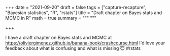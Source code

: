 +++
date = "2021-09-20"
draft = false
tags = ["capture-recapture", "Bayesian statistics", "R", "rstats"]
title = "Draft chapter on Bayes stats and MCMC in R"
math = true
summary = """
"""

+++

I have a draft chapter on Bayes stats and MCMC at https://oliviergimenez.github.io/banana-book/crashcourse.html I'd love your feedback about what is confusing and what is missing 😇 #rstats

<!--more-->

